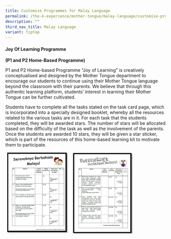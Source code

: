 ```yaml
---
title: Customise Programmes for Malay Language
permalink: /the-k-experience/mother-tongue/malay-language/customise-programmes-for-malay-language/
description: ""
third_nav_title: Malay Language
variant: tiptap
---
```

<h4><strong>Joy Of Learning Programme</strong></h4><p><strong>(P1 and P2 Home-Based Programme)</strong></p><p>P1 and P2 Home-based Programme “Joy of Learning” is creatively conceptualised and designed by the Mother Tongue department to encourage our students to continue using their Mother Tongue language beyond the classroom with their parents. We believe that through this authentic learning platform, students’ interest in learning their Mother Tongue can be further cultivated.</p><p>Students have to complete all the tasks stated on the task card page, which is incorporated into a specially designed booklet, whereby all the resources related to the various tasks are in it. For each task that the students completed, they will be awarded stars. The number of stars will be allocated based on the difficulty of the task as well as the involvement of the parents. Once the students are awarded 10 stars, they will be given a star sticker, which is part of the resources of this home-based learning kit to motivate them to participate.</p><div class="isomer-image-wrapper"><img style="width: 80%;" height="auto" width="100%" src="/images/cpm.jpg"></div><p></p>